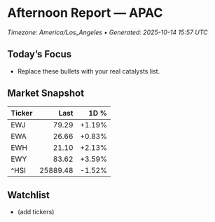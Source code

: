 # Afternoon Report — APAC
_Timezone: America/Los_Angeles • Generated: 2025-10-14 15:57 UTC_

## Today’s Focus
- Replace these bullets with your real catalysts list.

## Market Snapshot
| Ticker | Last | 1D % |
|---|---:|---:|
| EWJ | 79.29 | +1.19% |
| EWA | 26.66 | +0.83% |
| EWH | 21.10 | +2.13% |
| EWY | 83.62 | +3.59% |
| ^HSI | 25889.48 | -1.52% |

## Watchlist
- (add tickers)
